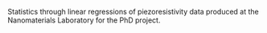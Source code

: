Statistics through linear regressions of piezoresistivity data produced at the Nanomaterials Laboratory for the PhD project.
